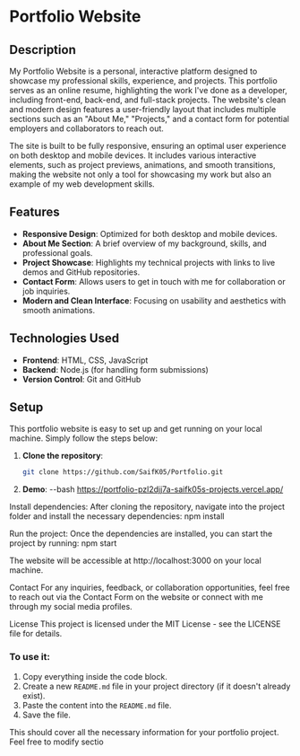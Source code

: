# Portfolio Website

## Description

My Portfolio Website is a personal, interactive platform designed to showcase my professional skills, experience, and projects. This portfolio serves as an online resume, highlighting the work I've done as a developer, including front-end, back-end, and full-stack projects. The website's clean and modern design features a user-friendly layout that includes multiple sections such as an "About Me," "Projects," and a contact form for potential employers and collaborators to reach out.

The site is built to be fully responsive, ensuring an optimal user experience on both desktop and mobile devices. It includes various interactive elements, such as project previews, animations, and smooth transitions, making the website not only a tool for showcasing my work but also an example of my web development skills.

## Features
- **Responsive Design**: Optimized for both desktop and mobile devices.
- **About Me Section**: A brief overview of my background, skills, and professional goals.
- **Project Showcase**: Highlights my technical projects with links to live demos and GitHub repositories.
- **Contact Form**: Allows users to get in touch with me for collaboration or job inquiries.
- **Modern and Clean Interface**: Focusing on usability and aesthetics with smooth animations.

## Technologies Used
- **Frontend**: HTML, CSS, JavaScript
- **Backend**: Node.js (for handling form submissions)
- **Version Control**: Git and GitHub

## Setup

This portfolio website is easy to set up and get running on your local machine. Simply follow the steps below:

1. **Clone the repository**:
   ```bash
   git clone https://github.com/SaifK05/Portfolio.git
2. **Demo**:
   --bash
    https://portfolio-pzl2djj7a-saifk05s-projects.vercel.app/

Install dependencies: After cloning the repository, navigate into the project folder and install the necessary dependencies:
npm install

Run the project: Once the dependencies are installed, you can start the project by running:
npm start

The website will be accessible at http://localhost:3000 on your local machine.

Contact
For any inquiries, feedback, or collaboration opportunities, feel free to reach out via the Contact Form on the website or connect with me through my social media profiles.

License
This project is licensed under the MIT License - see the LICENSE file for details.
### To use it:
1. Copy everything inside the code block.
2. Create a new `README.md` file in your project directory (if it doesn't already exist).
3. Paste the content into the `README.md` file.
4. Save the file.

This should cover all the necessary information for your portfolio project. Feel free to modify sectio
